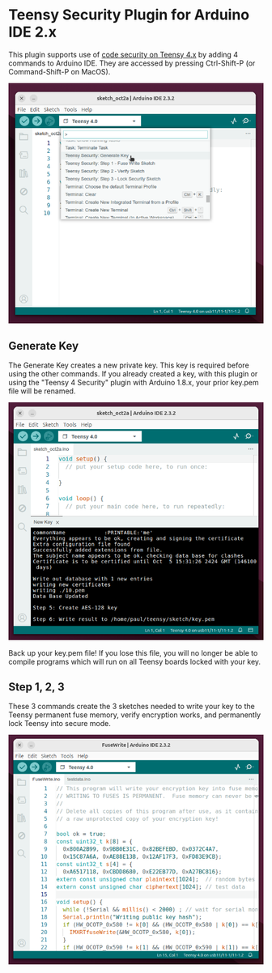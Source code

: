 # Teensy Security Plugin for Arduino IDE 2.x

This plugin supports use of [code security on Teensy 4.x](https://www.pjrc.com/teensy/td_code_security.html) by adding 4 commands to Arduino IDE.  They are accessed by pressing Ctrl-Shift-P (or Command-Shift-P on MacOS).

![](img/screenshot_commands.png)

## Generate Key

The Generate Key creates a new private key.  This key is required before using the other commands.  If you already created a key, with this plugin or using the "Teensy 4 Security" plugin with Arduino 1.8.x, your prior key.pem file will be renamed.

![](img/screenshot_keygen.png)

Back up your key.pem file!  If you lose this file, you will no longer be able to compile programs which will run on all Teensy boards locked with your key.

## Step 1, 2, 3

These 3 commands create the 3 sketches needed to write your key to the Teensy permanent fuse memory, verify encryption works, and permanently lock Teensy into secure mode.

![](img/screenshot_fusewrite.png)



